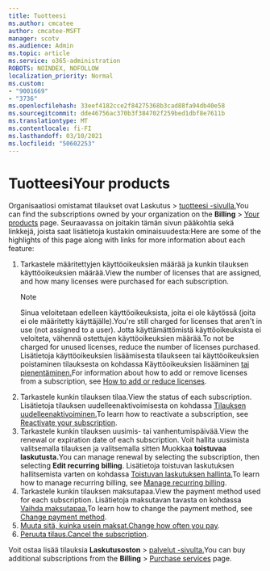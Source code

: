 ```yaml
---
title: Tuotteesi
ms.author: cmcatee
author: cmcatee-MSFT
manager: scotv
ms.audience: Admin
ms.topic: article
ms.service: o365-administration
ROBOTS: NOINDEX, NOFOLLOW
localization_priority: Normal
ms.custom:
- "9001669"
- "3736"
ms.openlocfilehash: 33eef4182cce2f84275368b3cad88fa94db40e58
ms.sourcegitcommit: dde46756ac370b3f384702f259bed1dbf8e7611b
ms.translationtype: MT
ms.contentlocale: fi-FI
ms.lasthandoff: 03/10/2021
ms.locfileid: "50602253"
---
```

# <a name="your-products"></a><span data-ttu-id="77022-102">Tuotteesi</span><span class="sxs-lookup"><span data-stu-id="77022-102">Your products</span></span>

<span data-ttu-id="77022-103">Organisaatiosi omistamat tilaukset ovat Laskutus   >  [tuotteesi -sivulla.](https://go.microsoft.com/fwlink/p/?linkid=842054)</span><span class="sxs-lookup"><span data-stu-id="77022-103">You can find the subscriptions owned by your organization on the **Billing** > [Your products](https://go.microsoft.com/fwlink/p/?linkid=842054) page.</span></span> <span data-ttu-id="77022-104">Seuraavassa on joitakin tämän sivun pääkohtia sekä linkkejä, joista saat lisätietoja kustakin ominaisuudesta:</span><span class="sxs-lookup"><span data-stu-id="77022-104">Here are some of the highlights of this page along with links for more information about each feature:</span></span>

1. <span data-ttu-id="77022-105">Tarkastele määritettyjen käyttöoikeuksien määrää ja kunkin tilauksen käyttöoikeuksien määrää.</span><span class="sxs-lookup"><span data-stu-id="77022-105">View the number of licenses that are assigned, and how many licenses were purchased for each subscription.</span></span>
    > [!NOTE]
    > <span data-ttu-id="77022-106">Sinua veloitetaan edelleen käyttöoikeuksista, joita ei ole käytössä (joita ei ole määritetty käyttäjälle).</span><span class="sxs-lookup"><span data-stu-id="77022-106">You're still charged for licenses that aren't in use (not assigned to a user).</span></span> <span data-ttu-id="77022-107">Jotta käyttämättömistä käyttöoikeuksista ei veloiteta, vähennä ostettujen käyttöoikeuksien määrää.</span><span class="sxs-lookup"><span data-stu-id="77022-107">To not be charged for unused licenses, reduce the number of licenses purchased.</span></span> <span data-ttu-id="77022-108">Lisätietoja käyttöoikeuksien lisäämisesta tilaukseen tai käyttöoikeuksien poistaminen tilauksesta on kohdassa Käyttöoikeuksien lisääminen [tai pienentäminen.](https://docs.microsoft.com/alchemyinsights/how-to-add-or-reduce-licenses)</span><span class="sxs-lookup"><span data-stu-id="77022-108">For information about how to add or remove licenses from a subscription, see [How to add or reduce licenses](https://docs.microsoft.com/alchemyinsights/how-to-add-or-reduce-licenses).</span></span>
2. <span data-ttu-id="77022-109">Tarkastele kunkin tilauksen tilaa.</span><span class="sxs-lookup"><span data-stu-id="77022-109">View the status of each subscription.</span></span> <span data-ttu-id="77022-110">Lisätietoja tilauksen uudelleenaktivoimisesta on kohdassa [Tilauksen uudelleenaktivoiminen.](reactivate-your-subscription.md)</span><span class="sxs-lookup"><span data-stu-id="77022-110">To learn how to reactivate a subscription, see [Reactivate your subscription](reactivate-your-subscription.md).</span></span>
3. <span data-ttu-id="77022-111">Tarkastele kunkin tilauksen uusimis- tai vanhentumispäivää.</span><span class="sxs-lookup"><span data-stu-id="77022-111">View the renewal or expiration date of each subscription.</span></span> <span data-ttu-id="77022-112">Voit hallita uusimista valitsemalla tilauksen ja valitsemalla sitten Muokkaa **toistuvaa laskutusta.**</span><span class="sxs-lookup"><span data-stu-id="77022-112">You can manage renewal by selecting the subscription, then selecting **Edit recurring billing**.</span></span> <span data-ttu-id="77022-113">Lisätietoja toistuvan laskutuksen hallitsemista varten on kohdassa [Toistuvan laskutuksen hallinta.](manage-auto-renewal.md)</span><span class="sxs-lookup"><span data-stu-id="77022-113">To learn how to manage recurring billing, see [Manage recurring billing](manage-auto-renewal.md).</span></span>
4. <span data-ttu-id="77022-114">Tarkastele kunkin tilauksen maksutapaa.</span><span class="sxs-lookup"><span data-stu-id="77022-114">View the payment method used for each subscription.</span></span> <span data-ttu-id="77022-115">Lisätietoja maksutavan tavasta on kohdassa [Vaihda maksutapaa.](change-payment-method.md)</span><span class="sxs-lookup"><span data-stu-id="77022-115">To learn how to change the payment method, see [Change payment method](change-payment-method.md).</span></span>
5. <span data-ttu-id="77022-116">[Muuta sitä, kuinka usein maksat.](change-how-often-you-pay.md)</span><span class="sxs-lookup"><span data-stu-id="77022-116">[Change how often you pay](change-how-often-you-pay.md).</span></span>
6. <span data-ttu-id="77022-117">[Peruuta tilaus.](https://go.microsoft.com/fwlink/?linkid=2119113)</span><span class="sxs-lookup"><span data-stu-id="77022-117">[Cancel the subscription](https://go.microsoft.com/fwlink/?linkid=2119113).</span></span>

<span data-ttu-id="77022-118">Voit ostaa lisää tilauksia **Laskutusoston**  >  [palvelut -sivulta.](https://go.microsoft.com/fwlink/p/?linkid=868433)</span><span class="sxs-lookup"><span data-stu-id="77022-118">You can buy additional subscriptions from the **Billing** > [Purchase services](https://go.microsoft.com/fwlink/p/?linkid=868433) page.</span></span>